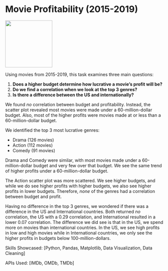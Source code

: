 # Movie Profitability (2015-2019)

<img src="https://media3.giphy.com/media/12gb1UjsagJmRPSApY/source.gif" width="150">

Using movies from 2015-2019, this task examines three main questions:

  1. <b> Does a higher budget determine how lucrative a movie’s profit will be? </b>
  2. <b> Do we find a correlation when we look at the top 3 genres? </b>
  3. <b> Is there a difference between the US and internationally? </b>


We found <i>no</i> correlation between budget and profitability. Instead, the scatter plot revealed most movies were made under a 60-million-dollar budget. Also, most of the higher profits were movies made at or less than a 60-million-dollar budget.

We identified the top 3 most lucrative genres:
 - Drama (126 movies)
 - Action (112 movies)
 - Comedy (91 movies)
 
Drama and Comedy were similar, with most movies made under a 60-million-dollar budget and very few over that budget. We see the same trend of higher profits under a 60-million-dollar budget. 

The Action scatter plot was more scattered. We see higher budgets, and while we do see higher profits with higher budgets, we also see higher profits in lower budgets. Therefore, <i>none</i> of the genres had a correlation between budget and profit.

Having no difference in the top 3 genres, we wondered if there was a difference in the US and International countries. Both returned <i>no</i> correlation, the US with a 0.29 correlation, and International resulted in a lower 0.07 correlation. The difference we did see is that in the US, we spend more on movies than international countries. In the US, we see high profits in low and high movies while in International countries, we only see the higher profits in budgets below 100-million-dollars.



Skills Showcased: [Python, Pandas, Matplotlib, Data Visualization, Data Cleaning]

APIs Used: [IMDb, OMDb, TMDb]
